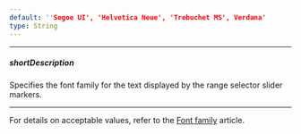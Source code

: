 ```yaml
---
default: ''Segoe UI', 'Helvetica Neue', 'Trebuchet MS', Verdana'
type: String
---
```

---
##### shortDescription
Specifies the font family for the text displayed by the range selector slider markers.

---
For details on acceptable values, refer to the [Font family](https://www.w3.org/TR/CSS21/fonts.html#propdef-font-family) article.